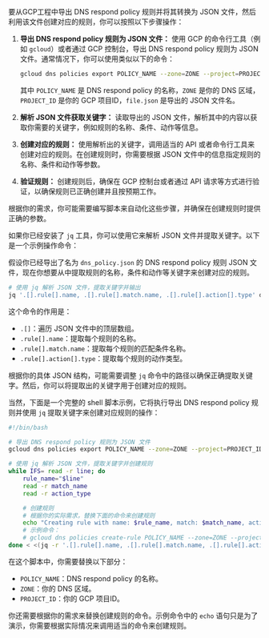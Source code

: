 要从GCP工程中导出 DNS respond policy 规则并将其转换为 JSON 文件，然后利用该文件创建对应的规则，你可以按照以下步骤操作：

1. **导出 DNS respond policy 规则为 JSON 文件：** 
   使用 GCP 的命令行工具（例如 `gcloud`）或者通过 GCP 控制台，导出 DNS respond policy 规则为 JSON 文件。通常情况下，你可以使用类似以下的命令：

   ```bash
   gcloud dns policies export POLICY_NAME --zone=ZONE --project=PROJECT_ID --destination=file.json
   ```

   其中 `POLICY_NAME` 是 DNS respond policy 的名称，`ZONE` 是你的 DNS 区域，`PROJECT_ID` 是你的 GCP 项目ID，`file.json` 是导出的 JSON 文件名。

2. **解析 JSON 文件获取关键字：** 
   读取导出的 JSON 文件，解析其中的内容以获取你需要的关键字，例如规则的名称、条件、动作等信息。

3. **创建对应的规则：** 
   使用解析出的关键字，调用适当的 API 或者命令行工具来创建对应的规则。在创建规则时，你需要根据 JSON 文件中的信息指定规则的名称、条件和动作等参数。

4. **验证规则：**
   创建规则后，确保在 GCP 控制台或者通过 API 请求等方式进行验证，以确保规则已正确创建并且按预期工作。

根据你的需求，你可能需要编写脚本来自动化这些步骤，并确保在创建规则时提供正确的参数。

如果你已经安装了 `jq` 工具，你可以使用它来解析 JSON 文件并提取关键字。以下是一个示例操作命令：

假设你已经导出了名为 `dns_policy.json` 的 DNS respond policy 规则 JSON 文件，现在你想要从中提取规则的名称，条件和动作等关键字来创建对应的规则。

```bash
# 使用 jq 解析 JSON 文件，提取关键字并输出
jq '.[].rule[].name, .[].rule[].match.name, .[].rule[].action[].type' dns_policy.json
```

这个命令的作用是：

- `.[]`：遍历 JSON 文件中的顶层数组。
- `.rule[].name`：提取每个规则的名称。
- `.rule[].match.name`：提取每个规则的匹配条件名称。
- `.rule[].action[].type`：提取每个规则的动作类型。

根据你的具体 JSON 结构，可能需要调整 `jq` 命令中的路径以确保正确提取关键字。然后，你可以将提取出的关键字用于创建对应的规则。

当然，下面是一个完整的 shell 脚本示例，它将执行导出 DNS respond policy 规则并使用 `jq` 提取关键字来创建对应规则的操作：

```bash
#!/bin/bash

# 导出 DNS respond policy 规则为 JSON 文件
gcloud dns policies export POLICY_NAME --zone=ZONE --project=PROJECT_ID --destination=dns_policy.json

# 使用 jq 解析 JSON 文件，提取关键字并创建规则
while IFS= read -r line; do
    rule_name="$line"
    read -r match_name
    read -r action_type

    # 创建规则
    # 根据你的实际需求，替换下面的命令来创建规则
    echo "Creating rule with name: $rule_name, match: $match_name, action: $action_type"
    # 示例命令：
    # gcloud dns policies create-rule POLICY_NAME --zone=ZONE --project=PROJECT_ID --name="$rule_name" --match="$match_name" --action="$action_type"
done < <(jq -r '.[].rule[].name, .[].rule[].match.name, .[].rule[].action[].type' dns_policy.json)
```

在这个脚本中，你需要替换以下部分：

- `POLICY_NAME`：DNS respond policy 的名称。
- `ZONE`：你的 DNS 区域。
- `PROJECT_ID`：你的 GCP 项目ID。

你还需要根据你的需求来替换创建规则的命令。示例命令中的 `echo` 语句只是为了演示，你需要根据实际情况来调用适当的命令来创建规则。

